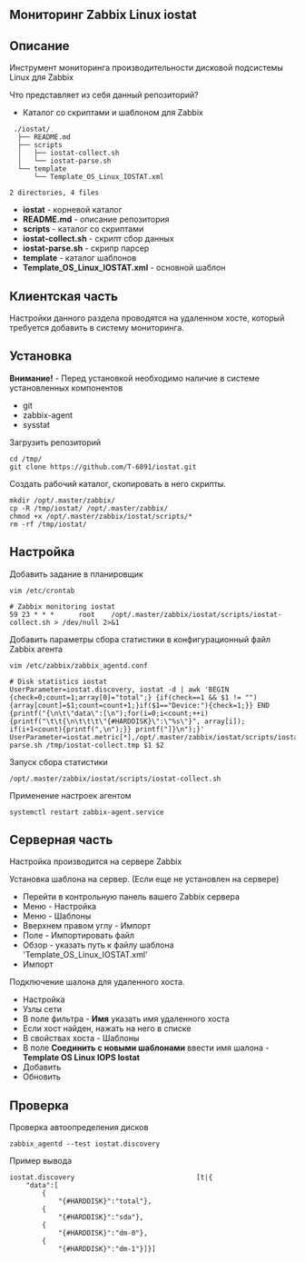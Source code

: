 **Мониторинг Zabbix Linux iostat** 
-----

**Описание**
-----

Инструмент мониторинга производительности дисковой подсистемы Linux для Zabbix

Что представляет из себя данный репозиторий?

* Каталог со скриптами и шаблоном для Zabbix

```
 ./iostat/
  ├── README.md
  ├── scripts
  │   ├── iostat-collect.sh
  │   └── iostat-parse.sh
  └── template
      └── Template_OS_Linux_IOSTAT.xml

2 directories, 4 files
```
 * **iostat** - корневой каталог
 * **README.md** - описание репозитория
 * **scripts** - каталог со скриптами
 * **iostat-collect.sh** - скрипт сбор данных
 * **iostat-parse.sh** - скрипр парсер
 * **template** - каталог шаблонов
 * **Template_OS_Linux_IOSTAT.xml** - основной шаблон

**Клиентская часть**
-----
Настройки данного раздела проводятся на удаленном хосте, который требуется добавить в систему мониторинга.

**Установка**
-----

**Внимание!** - Перед установкой необходимо наличие в системе установленных компонентов 
 * git
 * zabbix-agent
 * sysstat

Загрузить репозиторий

```
cd /tmp/
git clone https://github.com/T-6891/iostat.git
```
Создать рабочий каталог, скопировать в него скрипты.
```
mkdir /opt/.master/zabbix/
cp -R /tmp/iostat/ /opt/.master/zabbix/
chmod +x /opt/.master/zabbix/iostat/scripts/*
rm -rf /tmp/iostat/
```

**Настройка**
-----

Добавить задание в планировщик
```
vim /etc/crontab
```
```
# Zabbix monitoring iostat
59 23 * * *      root    /opt/.master/zabbix/iostat/scripts/iostat-collect.sh > /dev/null 2>&1
```
Добавить параметры сбора статистики в конфигурационный файл Zabbix агента
```
vim /etc/zabbix/zabbix_agentd.conf
```
```
# Disk statistics iostat
UserParameter=iostat.discovery, iostat -d | awk 'BEGIN {check=0;count=1;array[0]="total";} {if(check==1 && $1 != ""){array[count]=$1;count=count+1;}if($1=="Device:"){check=1;}} END {printf("{\n\t\"data\":[\n");for(i=0;i<count;++i){printf("\t\t{\n\t\t\t\"{#HARDDISK}\":\"%s\"}", array[i]); if(i+1<count){printf(",\n");}} printf("]}\n");}'
UserParameter=iostat.metric[*],/opt/.master/zabbix/iostat/scripts/iostat-parse.sh /tmp/iostat-collect.tmp $1 $2
```
Запуск сбора статистики
```
/opt/.master/zabbix/iostat/scripts/iostat-collect.sh
```
Применение настроек агентом
```
systemctl restart zabbix-agent.service
```

Серверная часть
-----
Настройка производится на сервере Zabbix

Установка шаблона на сервер. (Если еще не установлен на сервере)

 * Перейти в контрольную панель вашего Zabbix сервера
 * Меню - Настройка
 * Меню - Шаблоны
 * Вверхнем правом углу - Импорт
 * Поле - Импортировать файл
 * Обзор - указать путь к файлу шаблона 'Template_OS_Linux_IOSTAT.xml'
 * Импорт

Подключение шалона для удаленного хоста.

 * Настройка
 * Узлы сети
 * В поле фильтра - **Имя** указать имя удаленного хоста
 * Если хост найден, нажать на него в списке
 * В свойствах хоста - Шаблоны
 * В поле **Соединить с новыми шаблонами** ввести имя шалона - **Template OS Linux IOPS Iostat**
 * Добавить
 * Обновить


**Проверка**
-----
Проверка автоопределения дисков
```
zabbix_agentd --test iostat.discovery
```
Пример вывода
```
iostat.discovery                              [t|{
	"data":[
		{
			"{#HARDDISK}":"total"},
		{
			"{#HARDDISK}":"sda"},
		{
			"{#HARDDISK}":"dm-0"},
		{
			"{#HARDDISK}":"dm-1"}]}]

```
